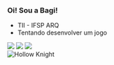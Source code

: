 ### Oi! Sou a Bagi!

- TII - IFSP ARQ
- Tentando desenvolver um jogo

<div> 
  <a href="https://instagram.com/bagi.png" target="_blank"><img src="https://img.shields.io/badge/-Instagram-%23E4405F?style=for-the-badge&logo=instagram&logoColor=white" target="_blank"></a>
 	<a href="https://www.twitch.tv/vaisraviina" target="_blank"><img src="https://img.shields.io/badge/Twitch-9146FF?style=for-the-badge&logo=twitch&logoColor=white" target="_blank"></a>
  <a href="https://steamcommunity.com/id/bagiexe/" target="_blank"><img src="https://img.shields.io/badge/Steam-000000?style=for-the-badge&logo=steam&logoColor=white"></a>
</div>

<div>
  <img align="left" alt="Hollow Knight" src="https://icons8.com.br/icon/iTkwwwqdX4t6/cavaleiro-oco"/>
</div>
